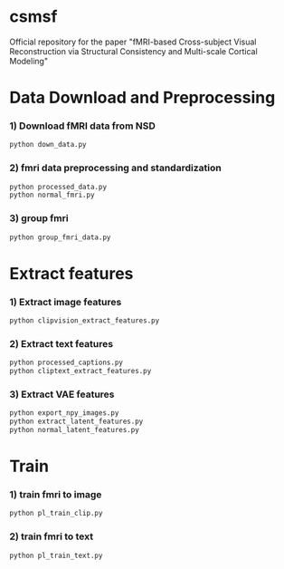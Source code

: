# csmsf
Official repository for the paper "fMRI-based Cross-subject Visual Reconstruction via Structural Consistency and Multi-scale Cortical Modeling"
# Data Download and Preprocessing
### 1) Download fMRI data from NSD
```bash
python down_data.py
```
### 2) fmri data preprocessing and standardization
```bash
python processed_data.py
python normal_fmri.py
```
### 3) group fmri
```bash
python group_fmri_data.py
```
# Extract features
### 1) Extract image features
```bash
python clipvision_extract_features.py
```
### 2) Extract text features
```bash
python processed_captions.py
python cliptext_extract_features.py
```

### 3) Extract VAE features
```bash
python export_npy_images.py
python extract_latent_features.py
python normal_latent_features.py
```
# Train
### 1) train fmri to image
```bash
python pl_train_clip.py
```
### 2) train fmri to text
```bash
python pl_train_text.py
```

